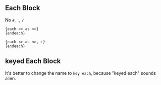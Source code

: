 ## Each Block
No `#`, `:`, `/`

```
{each <> as <>}
{endeach}

{each <> as <>, i}
{endeach}
```

## keyed Each Block
It's better to change the name to `key each`, because "keyed each" sounds alien.
